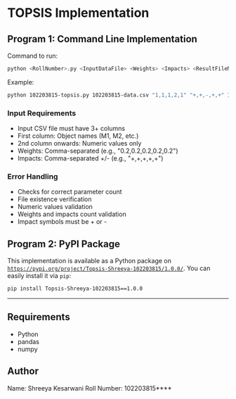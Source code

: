 # TOPSIS Implementation

## Program 1: Command Line Implementation
Command to run:
```bash
python <RollNumber>.py <InputDataFile> <Weights> <Impacts> <ResultFileName>
```

Example:
```bash
python 102203815-topsis.py 102203815-data.csv "1,1,1,2,1" "+,+,-,+,+" 102203815-result.csv
```


### Input Requirements
- Input CSV file must have 3+ columns
- First column: Object names (M1, M2, etc.)
- 2nd column onwards: Numeric values only
- Weights: Comma-separated (e.g., "0.2,0.2,0.2,0.2,0.2")
- Impacts: Comma-separated +/- (e.g., "+,+,+,+,+")

### Error Handling
- Checks for correct parameter count
- File existence verification
- Numeric values validation
- Weights and impacts count validation
- Impact symbols must be + or -

## Program 2: PyPI Package
This implementation is available as a Python package on [`https://pypi.org/project/Topsis-Shreeya-102203815/1.0.0/`](https://pypi.org/project/Topsis-Shreeya-102203815/1.0.0/). You can easily install it via `pip`:

```bash
pip install Topsis-Shreeya-102203815==1.0.0
```
---


## Requirements
- Python
- pandas
- numpy

## Author
Name: Shreeya Kesarwani
Roll Number: 102203815****
